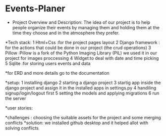 # Events-Planer

 * Project Overview and Description:
 The idea of ​​our project is to help people organize their events by managing them and holding them at the time they choose and in the atmosphere they prefer.

*Tech stack:
1 Html+Css :for the project pages layout
2 Django framework : for the actions that could be done in our project (the crud operations)
3 Pillow :Pillow is a fork of the Python Imaging Library (PIL) we used it in our project for images proccessing
4 Widget:to deal with date and time picking
5 Sqlite :for storing users events and data

*for ERD and more details go to the documentation 


*setup:
1 installing django
2 starting a django project
3 startig app inside the django project and assign it in the installed apps in settings.py
4 handiling signup/login/logout first
5 setting the models and applying migrations
6 run the server

*user stories:

*challenges : choosing the suitable assets for the project and some merging conflicts
*solution: we installed github desktop and it helped allot with solving conflicts
